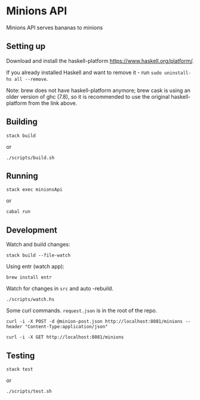 # Minions API

Minions API serves bananas to minions

## Setting up

Download and install the haskell-platform https://www.haskell.org/platform/.

If you already installed Haskell and want to remove it - run `sudo uninstall-hs
all --remove`.

Note: brew does not have haskell-platform anymore; brew cask is using an older
version of ghc (7.8), so it is recommended to use the original haskell-platform
from the link above.

## Building

```
stack build
```

or

```
./scripts/build.sh
```

## Running

```
stack exec minionsApi
```

or

```
cabal run
```

## Development

Watch and build changes:

```
stack build --file-watch
```

Using entr (watch app):

```
brew install entr
```

Watch for changes in `src` and auto -rebuild.

```
./scripts/watch.hs
```

Some curl commands. `request.json` is in the root of the repo.

```
curl -i -X POST -d @minion-post.json http://localhost:8081/minions --header "Content-Type:application/json"
```

```
curl -i -X GET http://localhost:8081/minions
```

## Testing

```
stack test
```

  or

```
./scripts/test.sh
```
